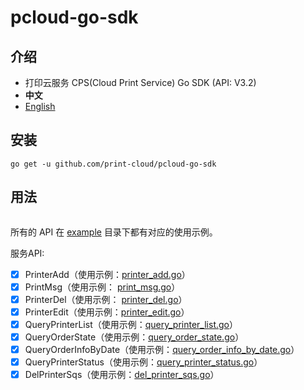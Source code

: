 # pcloud-go-sdk

## 介绍

- 打印云服务 CPS(Cloud Print Service) Go SDK (API: V3.2)
- **中文** 
- [English](https://github.com/print-cloud/pcloud-go-sdk)

## 安装

`go get -u github.com/print-cloud/pcloud-go-sdk`

## 用法

```go


```

所有的 API 在 [example](./example/) 目录下都有对应的使用示例。

服务API:

* [x] PrinterAdd（使用示例：[printer_add.go](./example/service/printer_add.go)） 
* [x] PrintMsg（使用示例： [print_msg.go](./example/service/print_msg.go)）
* [x] PrinterDel（使用示例： [printer_del.go](./example/service/printer_del.go)）
* [x] PrinterEdit（使用示例：[printer_edit.go](./example/service/printer_edit.go)）
* [x] QueryPrinterList（使用示例：[query_printer_list.go](./example/service/query_printer_list.go)）
* [x] QueryOrderState（使用示例：[query_order_state.go](./example/service/query_order_state.go)）
* [x] QueryOrderInfoByDate（使用示例：[query_order_info_by_date.go](./example/service/query_order_info_by_date.go)）
* [x] QueryPrinterStatus（使用示例：[query_printer_status.go](./example/service/query_printer_status.go)）
* [x] DelPrinterSqs（使用示例：[del_printer_sqs.go](./example/service/del_printer_sqs.go)）
